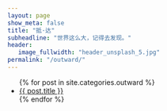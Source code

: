 ```yaml
---
layout: page
show_meta: false
title: "抵·达"
subheadline: "世界这么大，记得去发现。"
header:
   image_fullwidth: "header_unsplash_5.jpg"
permalink: "/outward/"
---
```

<ul>
    {% for post in site.categories.outward %}
    <li><a href="{{ site.url }}{{ post.url }}">{{ post.title }}</a></li>
    {% endfor %}
</ul>